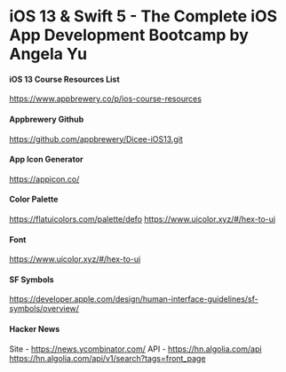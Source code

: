 # iOS 13 & Swift 5 - The Complete iOS App Development Bootcamp by Angela Yu

#### iOS 13 Course Resources List
https://www.appbrewery.co/p/ios-course-resources

#### Appbrewery Github
https://github.com/appbrewery/Dicee-iOS13.git

#### App Icon Generator
https://appicon.co/

#### Color Palette
https://flatuicolors.com/palette/defo
https://www.uicolor.xyz/#/hex-to-ui

#### Font
https://www.uicolor.xyz/#/hex-to-ui

#### SF Symbols
https://developer.apple.com/design/human-interface-guidelines/sf-symbols/overview/

#### Hacker News
Site - https://news.ycombinator.com/
API - https://hn.algolia.com/api
	https://hn.algolia.com/api/v1/search?tags=front_page